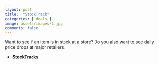 ```yaml
---
layout: post
title:  "StockTrack"
categories: [ deals ]
image: assets/images/2.jpg
comments: false
---
```


Want to see if an item is in stock at a store?  Do you also want to see daily price drops at major retailers.

+  **[StockTracks](https://stocktrack.ca/)** 